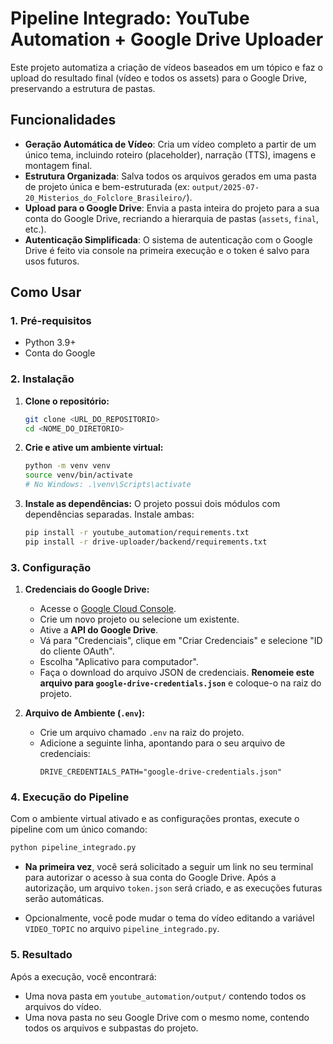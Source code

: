 # Pipeline Integrado: YouTube Automation + Google Drive Uploader

Este projeto automatiza a criação de vídeos baseados em um tópico e faz o upload do resultado final (vídeo e todos os assets) para o Google Drive, preservando a estrutura de pastas.

## Funcionalidades

- **Geração Automática de Vídeo**: Cria um vídeo completo a partir de um único tema, incluindo roteiro (placeholder), narração (TTS), imagens e montagem final.
- **Estrutura Organizada**: Salva todos os arquivos gerados em uma pasta de projeto única e bem-estruturada (ex: `output/2025-07-20_Misterios_do_Folclore_Brasileiro/`).
- **Upload para o Google Drive**: Envia a pasta inteira do projeto para a sua conta do Google Drive, recriando a hierarquia de pastas (`assets`, `final`, etc.).
- **Autenticação Simplificada**: O sistema de autenticação com o Google Drive é feito via console na primeira execução e o token é salvo para usos futuros.

## Como Usar

### 1. Pré-requisitos

- Python 3.9+
- Conta do Google

### 2. Instalação

1.  **Clone o repositório:**
    ```bash
    git clone <URL_DO_REPOSITORIO>
    cd <NOME_DO_DIRETORIO>
    ```

2.  **Crie e ative um ambiente virtual:**
    ```bash
    python -m venv venv
    source venv/bin/activate
    # No Windows: .\venv\Scripts\activate
    ```

3.  **Instale as dependências:**
    O projeto possui dois módulos com dependências separadas. Instale ambas:
    ```bash
    pip install -r youtube_automation/requirements.txt
    pip install -r drive-uploader/backend/requirements.txt
    ```

### 3. Configuração

1.  **Credenciais do Google Drive:**
    - Acesse o [Google Cloud Console](https://console.cloud.google.com/).
    - Crie um novo projeto ou selecione um existente.
    - Ative a **API do Google Drive**.
    - Vá para "Credenciais", clique em "Criar Credenciais" e selecione "ID do cliente OAuth".
    - Escolha "Aplicativo para computador".
    - Faça o download do arquivo JSON de credenciais. **Renomeie este arquivo para `google-drive-credentials.json`** e coloque-o na raiz do projeto.

2.  **Arquivo de Ambiente (`.env`):**
    - Crie um arquivo chamado `.env` na raiz do projeto.
    - Adicione a seguinte linha, apontando para o seu arquivo de credenciais:
      ```
      DRIVE_CREDENTIALS_PATH="google-drive-credentials.json"
      ```

### 4. Execução do Pipeline

Com o ambiente virtual ativado e as configurações prontas, execute o pipeline com um único comando:

```bash
python pipeline_integrado.py
```

- **Na primeira vez**, você será solicitado a seguir um link no seu terminal para autorizar o acesso à sua conta do Google Drive. Após a autorização, um arquivo `token.json` será criado, e as execuções futuras serão automáticas.

- Opcionalmente, você pode mudar o tema do vídeo editando a variável `VIDEO_TOPIC` no arquivo `pipeline_integrado.py`.

### 5. Resultado

Após a execução, você encontrará:

- Uma nova pasta em `youtube_automation/output/` contendo todos os arquivos do vídeo.
- Uma nova pasta no seu Google Drive com o mesmo nome, contendo todos os arquivos e subpastas do projeto.
